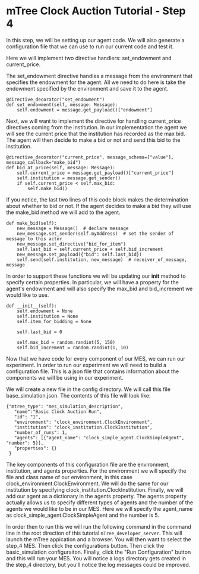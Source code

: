 # mTree Clock Auction Tutorial - Step 4

In this step, we will be setting up our agent code. We will also generate a configuration file that we can use to run our current code and test it.

Here we will implement two directive handlers: set_endowment and current_price. 

The set_endowment directive handles a message from the environment that specifies the endowment for the agent. All we need to do here is take the endowment specified by the environment and save it to the agent.

```
@directive_decorator("set_endowment")
def set_endowment(self, message: Message):
    self.endowment = message.get_payload()["endowment"]
```

Next, we will want to implement the directive for handling current_price directives coming from the institution. In our implementation the agent we will see the current price that the institution has recorded as the max bid. The agent will then decide to make a bid or not and send this bid to the institution.

```
@directive_decorator("current_price", message_schema=["value"], message_callback="make_bid")
def bid_at_price(self, message: Message):
    self.current_price = message.get_payload()["current_price"]
    self.institution = message.get_sender()
    if self.current_price < self.max_bid:
        self.make_bid()
```

If you notice, the last two lines of this code block makes the determination about whether to bid or not. If the agent decides to make a bid they will use the make_bid method we will add to the agent.

```
def make_bid(self):
    new_message = Message()  # declare message
    new_message.set_sender(self.myAddress)  # set the sender of message to this actor
    new_message.set_directive("bid_for_item")
    self.last_bid = self.current_price + self.bid_increment
    new_message.set_payload({"bid": self.last_bid})
    self.send(self.institution, new_message)  # receiver_of_message, message
```

In order to support these functions we will be updating our __init__ method to specify certain properties.  In particular, we will have a property for the agent's endowment and will also specify the max_bid and bid_increment we would like to use.

```
def __init__(self):
    self.endowment = None
    self.institution = None
    self.item_for_bidding = None

    self.last_bid = 0

    self.max_bid = random.randint(5, 150)
    self.bid_increment = random.randint(1, 10)
```

Now that we have code for every component of our MES, we can run our experiment. In order to run our experiment we will need to build a configuration file. This is a json file that contains information about the components we will be using in our experiment.

We will create a new file in the config directory. We will call this file base_simulation.json. The contents of this file will look like:

```
{"mtree_type": "mes_simulation_description",
   "name":"Basic Clock Auction Run",
   "id": "1",
   "environment": "clock_environment.ClockEnvironment",
   "institution": "clock_institution.ClockInstitution",
   "number_of_runs": 1,
   "agents": [{"agent_name": "clock_simple_agent.ClockSimpleAgent", "number": 5}],
   "properties": {}
 }
```

The key components of this configuration file are the environment, institution, and agents properties. For the environment we will specify the file and class name of our environment, in this case clock_environment.ClockEnvironment. We will do the same for our institution by specifying clock_institution.ClockInstitution. Finally, we will add our agent as a dictionary in the agents property. The agents property actually allows us to specify different types of agents and the number of the agents we would like to be in our MES. Here we will specify the agent_name as clock_simple_agent.ClockSimpleAgent and the number is 5.

In order then to run this we will run the following command in the command line in the root direction of this tutorial `mTree_developer_server`. This will launch the mTree appication and a browser. You will then want to select the step_4 MES. Then click the configurations button. Then click the basic_simulation configuraiton. Finally, click the "Run Configuration" button and this will run your MES. You will notice a logs directory gets created in the step_4 directory, but you'll notice the log messages could be improved.



            
            
        
